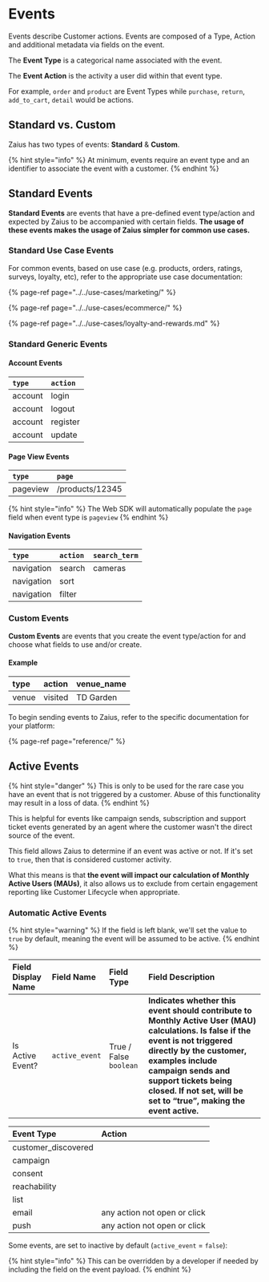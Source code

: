 # Events

Events describe Customer actions. Events are composed of a Type, Action and additional metadata via fields on the event.

The **Event Type** is a categorical name associated with the event. 

The **Event Action** is the activity a user did within that event type.

For example, `order` and `product` are Event Types while `purchase`, `return`, `add_to_cart`, `detail` would be actions.

## Standard vs. Custom

Zaius has two types of events: **Standard** & **Custom**.

{% hint style="info" %}
At minimum, events require an event type and an identifier to associate the event with a customer.
{% endhint %}

## Standard Events

**Standard Events** are events that have a pre-defined event type/action and expected by Zaius to be accompanied with certain fields. **The usage of these events makes the usage of Zaius simpler for common use cases.**

### Standard Use Case Events

For common events, based on use case \(e.g. products, orders, ratings, surveys, loyalty, etc\), refer to the appropriate use case documentation:

{% page-ref page="../../use-cases/marketing/" %}

{% page-ref page="../../use-cases/ecommerce/" %}

{% page-ref page="../../use-cases/loyalty-and-rewards.md" %}

### Standard Generic Events

#### Account Events

| `type` | `action` |
| :--- | :--- |
| account | login |
| account | logout |
| account | register |
| account  | update |

#### Page View Events

| `type` | `page` |
| :--- | :--- |
| pageview | /products/12345 |

{% hint style="info" %}
The Web SDK will automatically populate the `page` field when event type is `pageview`
{% endhint %}

#### Navigation Events

| `type` | `action` | `search_term` |
| :--- | :--- | :--- |
| navigation | search | cameras |
| navigation | sort |  |
| navigation | filter |  |

### Custom Events

**Custom Events** are events that you create the event type/action for and choose what fields to use and/or create.

#### Example

| type | action | venue\_name |
| :--- | :--- | :--- |
| venue | visited | TD Garden |

To begin sending events to Zaius, refer to the specific documentation for your platform:

{% page-ref page="reference/" %}

## Active Events

{% hint style="danger" %}
This is only to be used for the rare case you have an event that is not triggered by a customer. Abuse of this functionality may result in a loss of data.
{% endhint %}

This is helpful for events like campaign sends, subscription and support ticket events generated by an agent where the customer wasn't the direct source of the event.  

This field allows Zaius to determine if an event was active or not. If it's set to `true`, then that is considered customer activity.  
  
What this means is that **the event will impact our calculation of Monthly Active Users \(MAUs\)**, it also allows us to exclude from certain engagement reporting like Customer Lifecycle when appropriate.

### Automatic Active Events

{% hint style="warning" %}
If the field is left blank, we'll set the value to `true` by default, meaning the event will be assumed to be active.
{% endhint %}

| Field Display Name | **Field Name** | Field Type | Field Description |
| :--- | :--- | :--- | :--- |
| Is Active Event? | `active_event` | True / False `boolean` | **Indicates whether this event should contribute to Monthly Active User \(MAU\) calculations. Is false if the event is not triggered directly by the customer, examples include campaign sends and support tickets being closed. If not set, will be set to “true”, making the event active.** |

| Event Type | Action |
| :--- | :--- |
| customer\_discovered |  |
| campaign |  |
| consent |  |
| reachability |  |
| list |  |
| email | any action not open or click |
| push | any action not open or click |

Some events, are set to inactive by default \(`active_event` = `false`\):

{% hint style="info" %}
This can be overridden by a developer if needed by including the field on the event payload.
{% endhint %}

